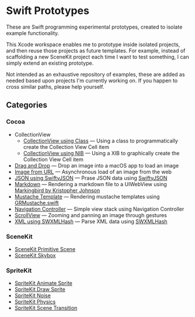 # Swift Prototypes

These are Swift programming experimental prototypes, created to isolate example functionality.

This Xcode workspace enables me to prototype inside isolated projects, and then reuse those projects as future templates.  For example, instead of scaffolding a new SceneKit project each time I want to test something, I can simply extend an existing prototype.

Not intended as an exhaustive repository of examples, these are added as needed based upon projects I'm currently working on.  If you happen to cross similar paths, please help yourself.


## Categories

### Cocoa

- CollectionView
  - [CollectionView using Class](CollectionViewUsingClass) — Using a class to programmatically create the Collection View Cell item
  - [CollectionView using NIB](CollectionViewUsingNIB) — Using a XIB to graphically create the Collection View Cell item
- [Drag and Drop](DragAndDrop) — Drop an image into a macOS app to load an image
- [Image from URL](ImageFromURL) — Asynchronous load of an image from the web
- [JSON using SwiftyJSON](JSONUsingSwiftyJSON) — Prase JSON data using [SwiftyJSON](https://github.com/SwiftyJSON/SwiftyJSON)
- [Markdown](MarkdownView) — Rendering a markdown file to a UIWebView using [Markingbird by Kristopher Johnson](https://github.com/kristopherjohnson/Markingbird)
- [Mustache Template](MustacheTemplate) — Rendering mustache templates using [GRMustache.swift](https://github.com/groue/GRMustache.swift)
- [Navigation Controller](NavigationController) — Simple view stack using Navigation Controller
- [ScrollView](ScrollView) — Zooming and panning an image through gestures
- [XML using SWXMLHash](XMLUsingSWXMLHash) — Parse XML data using [SWXMLHash](https://github.com/drmohundro/SWXMLHash)

### SceneKit
- [SceneKit Primitive Scene](SceneKitPrimitiveScene)
- [SceneKit Skybox](SceneKitSkybox)

### SpriteKit
- [SpriteKit Animate Sprite](SpriteKitAnimateSprite)
- [SpriteKit Draw Sprite](SpriteKitDrawSprite)
- [SpriteKit Noise](SpriteKitNoise)
- [SpriteKit Physics](SpriteKitPhysics)
- [SpriteKit Scene Transition](SpriteKitSceneTransition)



